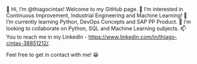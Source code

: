 👋 Hi, I’m @thiagocintas! Welcome to my GitHub page.
👀 I’m interested in Continuous Improvement, Industrial Engineering and Machine Learning!
🌱 I’m currently learning Python, DevOps Concepts and SAP PP Product.
💞️ I’m looking to collaborate on Python, SQL and Machine Learning subjects.
📫 You to reach me in my LinkedIn - https://www.linkedin.com/in/thiago-cintas-38851212/.

Feel free to get in contact with me! 😁
